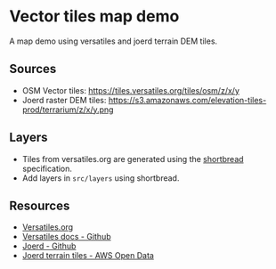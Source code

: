 # Vector tiles map demo

A map demo using versatiles and joerd terrain DEM tiles.

## Sources

* OSM Vector tiles: https://tiles.versatiles.org/tiles/osm/z/x/y
* Joerd raster DEM tiles: https://s3.amazonaws.com/elevation-tiles-prod/terrarium/z/x/y.png

## Layers

* Tiles from versatiles.org are generated using the [shortbread](https://shortbread-tiles.org/) specification.
* Add layers in `src/layers` using shortbread. 

## Resources

* [Versatiles.org](https://versatiles.org/)
* [Versatiles docs - Github](https://github.com/versatiles-org/versatiles-documentation)
* [Joerd - Github](https://github.com/tilezen/joerd/tree/master)
* [Joerd terrain tiles - AWS Open Data](https://registry.opendata.aws/terrain-tiles/)
